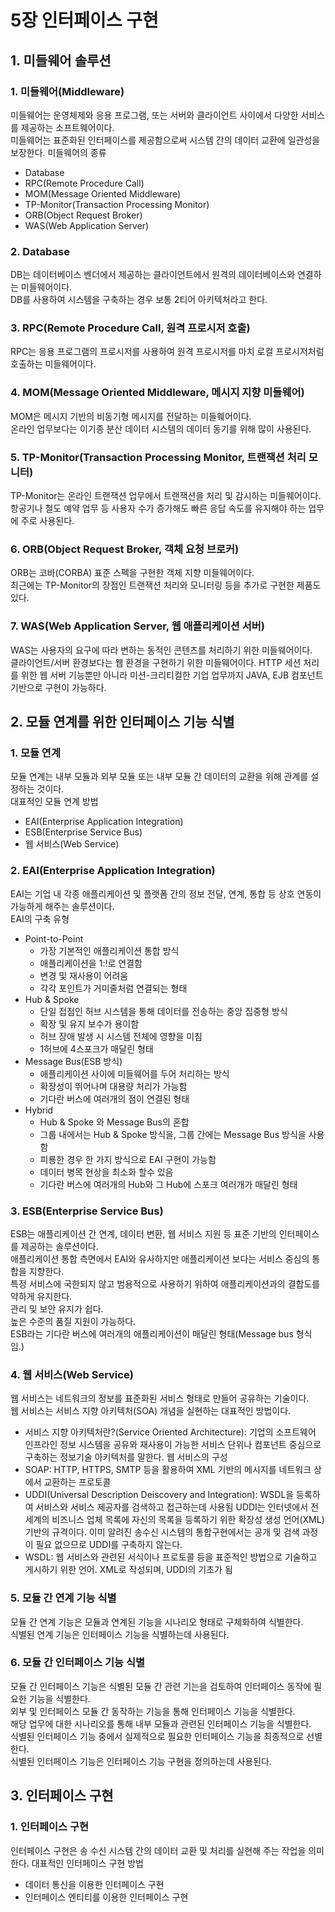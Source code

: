 # 5장 인터페이스 구현
## 1. 미들웨어 솔루션
### 1. 미들웨어(Middleware)
미들웨어는 운영체제와 응용 프로그램, 또는 서버와 클라이언트 사이에서 다양한 서비스를 제공하는 소프트웨어이다.  
미들웨어는 표준화된 인터페이스를 제공함으로써 시스템 간의 데이터 교환에 일관성을 보장한다.
미들웨어의 종류
* Database
* RPC(Remote Procedure Call)
* MOM(Message Oriented Middleware)
* TP-Monitor(Transaction Processing Monitor)
* ORB(Object Request Broker)
* WAS(Web Application Server)
### 2. Database
DB는 데이터베이스 벤더에서 제공하는 클라이언트에서 원격의 데이터베이스와 연결하는 미들웨어이다.  
DB를 사용하여 시스템을 구축하는 경우 보통 2티어 아키텍처라고 한다.
### 3. RPC(Remote Procedure Call, 원격 프로시저 호출)
RPC는 응용 프로그램의 프로시저를 사용하여 원격 프로시저를 마치 로컬 프로시저처럼 호출하는 미들웨어이다.
### 4. MOM(Message Oriented Middleware, 메시지 지향 미들웨어)
MOM은 메시지 기반의 비동기형 메시지를 전달하는 미들웨어이다.  
온라인 업무보다는 이기종 분산 데이터 시스템의 데이터 동기를 위해 많이 사용된다.
### 5. TP-Monitor(Transaction Processing Monitor, 트랜잭션 처리 모니터)
TP-Monitor는 온라인 트랜잭션 업무에서 트랜잭션을 처리 및 감시하는 미들웨어이다.  
항공기나 철도 예약 업무 등 사용자 수가 증가해도 빠른 응답 속도를 유지해야 하는 업무에 주로 사용된다.
### 6. ORB(Object Request Broker, 객체 요청 브로커)
ORB는 코바(CORBA) 표준 스펙을 구현한 객체 지향 미들웨어이다.  
최근에는 TP-Monitor의 장점인 트랜잭션 처리와 모니터링 등을 추가로 구현한 제품도 있다.
### 7. WAS(Web Application Server, 웹 애플리케이션 서버)
WAS는 사용자의 요구에 따라 변하는 동적인 콘텐츠를 처리하기 위한 미들웨어이다.  
클라이언트/서버 환경보다는 웹 환경을 구현하기 위한 미들웨어이다.
HTTP 세션 처리를 위한 웹 서버 기능뿐만 아니라 미션-크리티컬한 기업 업무까지 JAVA, EJB 컴포넌트 기반으로 구현이 가능하다.
## 2. 모듈 연계를 위한 인터페이스 기능 식별
### 1. 모듈 연계
모듈 연계는 내부 모듈과 외부 모듈 또는 내부 모듈 간 데이터의 교환을 위해 관계를 설정하는 것이다.  
대표적인 모듈 연계 방법
* EAI(Enterprise Application Integration)
* ESB(Enterprise Service Bus)
* 웹 서비스(Web Service)
### 2. EAI(Enterprise Application Integration)
EAI는 기업 내 각종 애플리케이션 및 플랫폼 간의 정보 전달, 연계, 통합 등 상호 연동이 가능하게 해주는 솔루션이다.  
EAI의 구축 유형
* Point-to-Point
  * 가장 기본적인 애플리케이션 통합 방식
  * 애플리케이션을 1:!로 연결함
  * 변경 및 재사용이 어려움
  * 각각 포인트가 거미줄처럼 연결되는 형태
* Hub & Spoke
  * 단일 접점인 허브 시스템을 통해 데이터를 전송하는 중앙 집중형 방식
  * 확장 및 유지 보수가 용이함
  * 허브 장애 발생 시 시스템 전체에 영향을 미침
  * 1허브에 4스포크가 매달린 형태
* Message Bus(ESB 방식)
  * 애플리케이션 사이에 미들웨어를 두어 처리하는 방식
  * 확장성이 뛰어나며 대용량 처리가 가능함
  * 기다란 버스에 여러개의 점이 연결된 형태
* Hybrid
  * Hub & Spoke 와 Message Bus의 혼합
  * 그룹 내에서는 Hub & Spoke 방식을, 그룹 간에는 Message Bus 방식을 사용함
  * 피룡한 경우 한 가지 방식으로 EAI 구현이 가능함
  * 데이터 병목 현상을 최소화 할수 있음
  * 기다란 버스에 여러개의 Hub와 그 Hub에 스포크 여러개가 매달린 형태
### 3. ESB(Enterprise Service Bus)
ESB는 애플리케이션 간 연계, 데이터 변환, 웹 서비스 지원 등 표준 기반의 인터페이스를 제공하는 솔루션이다.  
애플리케이션 통합 측면에서 EAI와 유사하지만 애플리케이션 보다는 서비스 중심의 통합을 지향한다.  
특정 서비스에 국한되지 않고 범용적으로 사용하기 위하여 애플리케이션과의 결합도를 약하게 유지한다.  
관리 및 보안 유지가 쉽다.  
높은 수준의 품질 지원이 가능하다.  
ESB라는 기다란 버스에 여러개의 애플리케이션이 매달린 형태(Message bus 형식임.)
### 4. 웹 서비스(Web Service)
웹 서비스는 네트워크의 정보를 표준화된 서비스 형태로 만들어 공유하는 기술이다.  
웹 서비스는 서비스 지향 아키텍처(SOA) 개념을 실현하는 대표적인 방법이다.  
* 서비스 지향 아키텍처란?(Service Oriented Architecture): 기업의 소프트웨어 인프라인 정보 시스템을 공유와 재사용이 가능한 서비스 단위나 컴포넌트 중심으로 구축하는 정보기술 아키텍처를 말한다.
웹 서비스의 구성
* SOAP: HTTP, HTTPS, SMTP 등을 활용하여 XML 기반의 메시지를 네트워크 상에서 교환하는 프로토콜
* UDDI(Universal Description Deiscovery and Integration): WSDL을 등록하여 서비스와 서비스 제공자를 검색하고 접근하는데 사용됨 UDDI는 인터넷에서 전 세계의 비즈니스 업체 목록에 자신의 목록을 등록하기 위한 확장성 생성 언어(XML) 기반의 규격이다. 이미 알려진 송수신 시스템의 통합구현에서는 공개 및 검색 과정이 필요 없으므로 UDDI를 구축하지 않는다.
* WSDL: 웹 서비스와 관련된 서식이나 프로토콜 등을 표준적인 방법으로 기술하고 게시하기 위한 언어. XML로 작성되며, UDDI의 기초가 됨
### 5. 모듈 간 연계 기능 식별
모듈 간 연계 기능은 모듈과 연계된 기능을 시나리오 형태로 구체화하여 식별한다.  
식별된 연계 기능은 인터페이스 기능을 식별하는데 사용된다.
### 6. 모듈 간 인터페이스 기능 식별
모듈 간 인터페이스 기능은 식별된 모듈 간 관련 기는을 검토하여 인터페이스 동작에 필요한 기능을 식별한다.  
외부 및 인터페이스 모듈 간 동작하는 기능을 통해 인터페이스 기능을 식별한다.  
해당 업무에 대한 시나리오를 통해 내부 모듈과 관련된 인터페이스 기능을 식별한다.  
식별된 인터페이스 기능 중에서 실제적으로 필요한 인터페이스 기능을 최종적으로 선별한다.  
식별된 인터페이스 기능은 인터페이스 기능 구현을 정의하는데 사용된다.
## 3. 인터페이스 구현
### 1. 인터페이스 구현
인터페이스 구현은 송 수신 시스템 간의 데이터 교환 및 처리를 실현해 주는 작업을 의미한다.
대표적인 인터페이스 구현 방법
* 데이터 통신을 이용한 인터페이스 구현
* 인터페이스 엔티티를 이용한 인터페이스 구현
